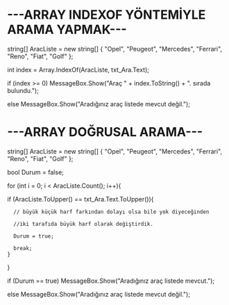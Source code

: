 # ---ARRAY INDEXOF YÖNTEMİYLE ARAMA YAPMAK---

string[] AracListe = new string[] { "Opel", "Peugeot", "Mercedes", "Ferrari", "Reno", "Fiat", "Golf" };

int index = Array.IndexOf(AracListe, txt_Ara.Text);

if (index >= 0)  MessageBox.Show("Araç " + index.ToString() + ". sırada bulundu.");

else   MessageBox.Show("Aradığınız araç listede mevcut değil.");


# ---ARRAY DOĞRUSAL ARAMA---

string[] AracListe = new string[] { "Opel", "Peugeot", "Mercedes", "Ferrari", "Reno", "Fiat", "Golf" };

bool Durum = false;

for (int i = 0; i < AracListe.Count(); i++){

   if (AracListe.ToUpper() == txt_Ara.Text.ToUpper()){
   
      // büyük küçük harf farkından dolayı olsa bile yok diyeceğinden 
      
      //iki tarafıda büyük harf olarak değiştirdik.
      
      Durum = true;
      
      break;
    }
}

if (Durum == true)  MessageBox.Show("Aradığınız araç listede mevcut.");

else  MessageBox.Show("Aradığınız araç listede mevcut değil.");
